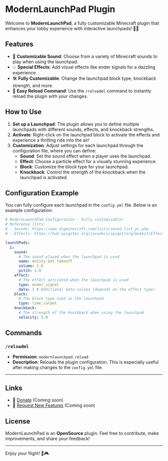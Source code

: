 
# **ModernLaunchPad Plugin**

Welcome to **ModernLaunchPad**, a fully customizable Minecraft plugin that enhances your lobby experience with interactive launchpads! 🚀✨

## **Features**
- 🎵 **Customizable Sound**: Choose from a variety of Minecraft sounds to play when using the launchpad.
- 💥 **Special Effects**: Add visual effects like ender signals for a dazzling experience.
- 🛠️ **Fully Customizable**: Change the launchpad block type, knockback strength, and more.
- 🔄 **Easy Reload Command**: Use the `/reloadml` command to instantly reload the plugin with your changes.

## **How to Use**
1. **Set up a Launchpad**: The plugin allows you to define multiple launchpads with different sounds, effects, and knockback strengths.
2. **Activate**: Right-click on the launchpad block to activate the effects and experience a thrilling ride into the air!
3. **Customization**: Adjust settings for each launchpad through the configuration file, where you can define:
    - **Sound**: Set the sound effect when a player uses the launchpad.
    - **Effect**: Choose a particle effect for a visually stunning experience.
    - **Block**: Customize the block type for your launchpad.
    - **Knockback**: Control the strength of the knockback when the launchpad is activated.

## **Configuration Example**

You can fully configure each launchpad in the `config.yml` file. Below is an example configuration:

```yaml
# ModernLaunchPad Configuration - Fully customizable!
# Reference lists:
# - Sounds: https://www.digminecraft.com/lists/sound_list_pc.php
# - Effects: https://hub.spigotmc.org/javadocs/spigot/org/bukkit/Effect.html

launchPads:
  1:
    sound:
      # The sound played when the launchpad is used
      name: entity.bat.takeoff
      volume: 1.0
      pitch: 1.0
    effect:
      # The effect activated when the launchpad is used
      type: ender_signal
      data: 1 # Additional data values (depends on the effect type)
    block:
      # The block type used as the launchpad
      type: lime_carpet
    knockback:
      # The strength of the knockback when using the launchpad
      velocity: 5.0
```

## **Commands**

### `/reloadml`
- **Permission**: `modernlaunchpad.reload`
- **Description**: Reloads the plugin configuration. This is especially useful after making changes to the `config.yml` file.

---

## **Links**
- 💖 [Donate](#) (Coming soon)
- 🚀 [Request New Features](#) (Coming soon)

## **License**
ModernLaunchPad is an **OpenSource** plugin. Feel free to contribute, make improvements, and share your feedback!

---

Enjoy your flight! 🚀🎮
